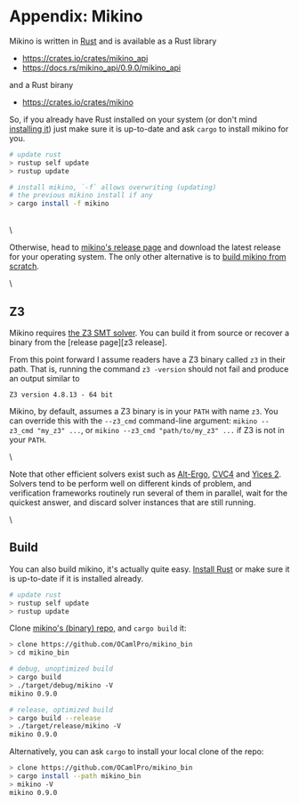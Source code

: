 # Appendix: Mikino

Mikino is written in [Rust][rust] and is available as a Rust library

- https://crates.io/crates/mikino_api
- https://docs.rs/mikino_api/0.9.0/mikino_api

and a Rust birany

- https://crates.io/crates/mikino

So, if you already have Rust installed on your system (or don't mind [installing it][rust install])
just make sure it is up-to-date and ask `cargo` to install mikino for you.

```bash
# update rust
> rustup self update
> rustup update

# install mikino, `-f` allows overwriting (updating)
# the previous mikino install if any
> cargo install -f mikino
```

\
\

Otherwise, head to [mikino's release page][mikino release] and download the latest release for your
operating system. The only other alternative is to [build mikino from scratch](#build).

\



## Z3

Mikino requires [the Z3 SMT solver][z3]. You can build it from source or recover a binary from the
[release page][z3 release].

From this point forward I assume readers have a Z3 binary called `z3` in their path. That is,
running the command `z3 -version` should not fail and produce an output similar to

```text
Z3 version 4.8.13 - 64 bit
```

Mikino, by default, assumes a Z3 binary is in your `PATH` with name `z3`. You can override this
with the `--z3_cmd` command-line argument: `mikino --z3_cmd "my_z3" ...`, or `mikino --z3_cmd
"path/to/my_z3" ...` if Z3 is not in your `PATH`.

\

Note that other efficient solvers exist such as [Alt-Ergo][ae], [CVC4][cvc4] and [Yices 2][yices].
Solvers tend to be perform well on different kinds of problem, and verification frameworks
routinely run several of them in parallel, wait for the quickest answer, and discard solver
instances that are still running.

\



## Build

You can also build mikino, it's actually quite easy. [Install Rust][rust install] or make sure it
is up-to-date if it is installed already.

```bash
# update rust
> rustup self update
> rustup update
```

Clone [mikino's (binary) repo][mikino repo], and `cargo build` it:

```bash
> clone https://github.com/OCamlPro/mikino_bin
> cd mikino_bin

# debug, unoptimized build
> cargo build
> ./target/debug/mikino -V
mikino 0.9.0

# release, optimized build
> cargo build --release
> ./target/release/mikino -V
mikino 0.9.0
```

Alternatively, you can ask `cargo` to install your local clone of the repo:

```bash
> clone https://github.com/OCamlPro/mikino_bin
> cargo install --path mikino_bin
> mikino -V
mikino 0.9.0
```



[rust]: https://www.rust-lang.org
[rust install]: https://www.rust-lang.org/tools/install
[mikino release]: https://github.com/OCamlPro/mikino_bin/releases
[mikino repo]: https://github.com/OCamlPro/mikino_bin
[z3]: https://github.com/Z3Prover/z3
[ae]: https://alt-ergo.ocamlpro.com (Alt-Ergo homepage)
[cvc4]: https://cvc4.github.io/ (CVC4 homepage)
[yices]: https://yices.csl.sri.com (Yices 2 homepage)
